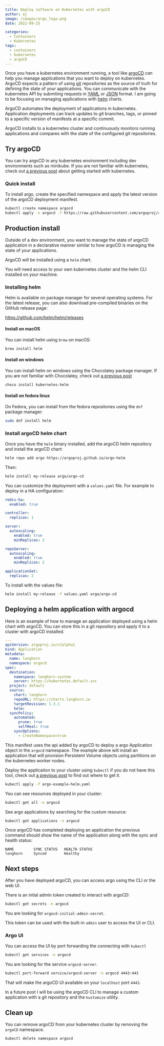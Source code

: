 ```yaml
---
title: Deploy software on Kubernetes with argoCD
author: aj
image: /images/argo_logo.png
date: 2022-09-25

categories:
  - Containers
  - Kubernetes
tags:
  - containers
  - kubernetes
  - argoCD
---
```


Once you have a kubernetes environment running, a tool like [argoCD][1] can help you manage applications that you want to deploy on kubernetes. ArgoCD expects a pattern of using [git][2] repositories as the source of truth for defining the state of your applications. You can communicate with the kubernetes API by submiting requests in [YAML][3] or [JSON][4] format. I am going to be focusing on managing applications with [helm][5] charts.

ArgoCD automates the deployment of applications in kubernetes. Application deployments can track updates to git branches, tags, or pinned to a specific version of manifests at a specific commit.

ArgoCD installs to a kubernetes cluster and continuously monitors running applications and compares with the state of the configured git repositories.

## Try argoCD

You can try argoCD in any kubernetes environment including dev environments such as minikube. If you are not familiar with kubernetes, check out [a previous post][6] about getting started with kubernetes.

### Quick install

To install argo, create the specified namespace and apply the latest version of the argoCD deployment manifest.

```bash
kubectl create namespace argocd
kubectl apply -n argocd -f https://raw.githubusercontent.com/argoproj/argo-cd/stable/manifests/install.yaml
```

## Production install

Outside of a dev environment, you want to manage the state of argoCD application in a declarative manner similar to how argoCD is managing the state of your applications.

ArgoCD will be installed using a `helm` chart.

You will need access to your own kubernetes cluster and the helm CLI installed on your machine.

### Installing helm

Helm is available on package manager for several operating systems. For the latest release, you can also download pre-compiled binaries on the GitHub release page:

https://github.com/helm/helm/releases

#### Install on macOS

You can install helm using `brew` on macOS:

```sh
brew install helm
```

#### Install on windows

You can install helm on windows using the Chocolatey package manager. If you are not familiar with Chocolatey, check out [a previous post][7]

```powershell
choco install kubernetes-helm
```

#### Install on fedora linux

On Fedora, you can install from the fedora repositories using the `dnf` package manager:

```bash
sudo dnf install helm
```


### Install argoCD helm chart

Once you have the `helm` binary installed, add the argoCD helm repository and install the argoCD chart:

```sh
helm repo add argo https://argoproj.github.io/argo-helm
```

Then:

```sh
helm install my-release argo/argo-cd
```

You can customize the deployment with a `values.yaml` file. For example to deploy in a HA configuration:

```values.yaml
redis-ha:
  enabled: true

controller:
  replicas: 1

server:
  autoscaling:
    enabled: true
    minReplicas: 2

repoServer:
  autoscaling:
    enabled: true
    minReplicas: 2

applicationSet:
  replicas: 2
```

To install with the values file:

```sh
helm install my-release -f values.yaml argo/argo-cd
```

## Deploying a helm application with argocd

Here is an example of how to manage an application deployed using a helm chart with argoCD. You can store this in a git repository and apply it to a cluster with argoCD installed.


```argo-example-helm.yaml
---
apiVersion: argoproj.io/v1alpha1
kind: Application
metadata:
  name: longhorn
  namespace: argocd
spec:
  destination:
    namespace: longhorn-system 
    server: https://kubernetes.default.svc
  project: default
  source:
    chart: longhorn 
    repoURL: https://charts.longhorn.io
    targetRevision: 1.3.1
    helm:
  syncPolicy:
    automated:
      prune: true
      selfHeal: true
    syncOptions:
      - CreateNamespace=true
```

This manifest uses the api added by argoCD to deploy a argo Application object in the `argocd` namespace. The example above will install an application that will provision Persistent Volume objects using partitions on the kubernetes worker nodes.

Deploy the application to your cluster using `kubectl` if you do not have this tool, check out [a previous post][6] to find out where to get it.

```sh
kubectl apply -f argo-example-helm.yaml
```

You can see resources deployed in your cluster:

```sh
kubectl get all -n argocd
```

See argo applications by searching for the custom resource:

```sh
kubectl get applications -n argocd
```

Once argoCD has completed deploying an application the previous command should show the name of the application along with the sync and health status:

```
NAME         SYNC STATUS   HEALTH STATUS
longhorn     Synced        Healthy
```

## Next steps

After you have deployed argoCD, you can access argo using the CLI or the web UI.

There is an intial admin token created to interact with argoCD:

```sh
kubectl get secrets -n argocd
```

You are looking for `argocd-initial-admin-secret`.

This token can be used with the built-in `admin` user to access the UI or CLI.

### Argo UI

You can access the UI by port forwarding the connecting with `kubectl`

```sh
kubectl get services -n argocd
```

You are looking for the service `argocd-server`.

```sh
kubectl port-forward service/argocd-server -n argocd 4443:443
```

That will make the argoCD UI available on your `localhost` port `4443`.

In a future post I will be using the argoCD CLI to manage a custom application with a git repository and the `kustomize` utility.

## Clean up

You can remove argoCD from your kubernetes cluster by removing the `argoCD` namespace.

```sh
kubectl delete namespace argocd
```

 [1]: https://argo-cd.readthedocs.io/en/stable/
 [2]: https://en.wikipedia.org/wiki/Git
 [3]: https://en.wikipedia.org/wiki/YAML
 [4]: https://en.wikipedia.org/wiki/JSON
 [5]: https://helm.sh/
 [6]: /posts/kubernetes/
 [7]: /posts/setting-up-windows/
